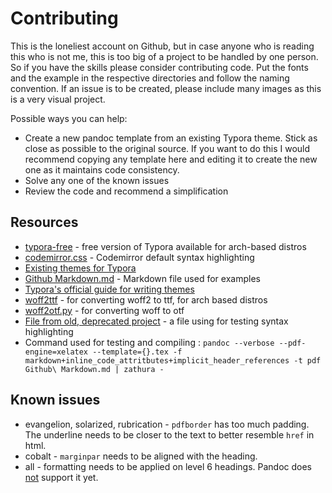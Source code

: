 # Contributing

This is the loneliest account on Github, but in case anyone who is reading this who is not me, this is too big of a project to be handled by one person. So if you have the skills please consider contributing code.
Put the fonts and the example in the respective directories and follow the naming convention.
If an issue is to be created, please include many images as this is a very visual project.

Possible ways you can help:
+ Create a new pandoc template from an existing Typora theme. Stick as close as possible to the original source. If you want to do this I would recommend copying any template here and editing it to create the new one as it maintains code consistency.
+ Solve any one of the known issues
+ Review the code and recommend a simplification

## Resources

+ [typora-free](https://aur.archlinux.org/packages/typora-free) - free version of Typora available for arch-based distros
+ [codemirror.css](https://github.com/codemirror/CodeMirror/blob/master/lib/codemirror.css) - Codemirror default syntax highlighting
+ [Existing themes for Typora](https://theme.typora.io/)
+ [Github Markdown.md](https://github.com/cab-1729/Random-host/blob/main/Github%20Markdown.md) - Markdown file used for examples
+ [Typora's official guide for writing themes](https://theme.typora.io/doc/Write-Custom-Theme/)
+ [woff2ttf](https://archlinux.org/packages/extra/x86_64/woff2/) -  for converting woff2 to ttf, for arch based distros
+ [woff2otf.py](https://github.com/hanikesn/woff2otf) -  for converting woff to otf
+ [File from old, deprecated project](https://github.com/cab-1729/SchoolStuff/blob/main/School%20material/Program.cs) - a file using for testing syntax highlighting
+ Command used for testing and compiling : ```pandoc --verbose --pdf-engine=xelatex --template={}.tex -f markdown+inline_code_attritbutes+implicit_header_references -t pdf Github\ Markdown.md | zathura -```

## Known issues

+ evangelion, solarized, rubrication - ```pdfborder``` has too much padding. The underline needs to be closer to the text to better resemble ```href``` in html.
+ cobalt - ```marginpar``` needs to be aligned with the heading.
+ all - formatting needs to be applied on level 6 headings. Pandoc does [not](https://github.com/jgm/pandoc/issues/8069) support it yet.

